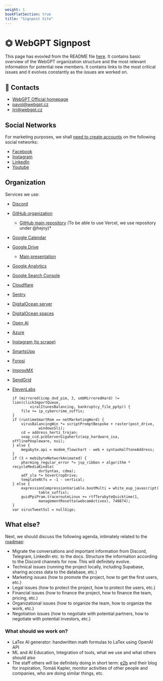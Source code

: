 ```yaml
---
weight: 1
bookFlatSection: true
title: "Signpost Site"
---
```


# ⏣ WebGPT Signpost

This page has evovled from the README file [here](https://github.com/webgptorg/webgpt-org/blob/main/README.md).
It contains basic overview of the WebGPT organization structure and the most relevant information for potential
new members. It contains links to the most critical issues and it evolves constantly as the issues are worked on.

##  📩 Contacts

-   [WebGPT Official homepage](https://webgpt.cz/)
-   [pavol@webgpt.cz](mailto:pavol@webgpt.cz)
-   [jiri@webgpt.cz](mailto:jiri@webgpt.cz)

## Social Networks

For marketing purposes, we shall [need to create accounts](https://github.com/webgptorg/webgpt-org/issues/14#issue-2038586327)
on the following social networks:

-   [Facebook](https://www.facebook.com/webgptorg)
-   [Instagram](#TODO)
-   [LinkedIn](https://www.linkedin.com/company/98725909/)
-   [Youtube](#TODO)

## Organization

Services we use:

-   [Discord](https://discord.com/channels/1163202302140743780)
-   [GitHub organization](https://github.com/webgptorg)
    -   [GitHub main repository](https://github.com/hejny/webgpt)
        (To be able to use Vercel, we use repository under @hejny)*
-   [Google Calendar](https://calendar.google.com/calendar/embed?src=6f509b1d128f380970779d853339edd32daafbbd4006db8253e7a571a56610c7%40group.calendar.google.com&ctz=Europe%2FPrague)
-   [Google Drive](https://drive.google.com/drive/u/0/folders/183l8r3ZaOH0Ji1-rycOmlk9ZEk4K25ef)
    -   [Main presentation](https://docs.google.com/presentation/d/1ELHJ-5IMUpXL0et87URt8zbB_7IKuDW2j9fuJPYcTTI/edit)
-   [Google Analytics](https://analytics.google.com/analytics/web/?hl=cs&pli=1#/p401856328/reports/intelligenthome)
-   [Google Search Console](https://search.google.com/search-console?resource_id=https%3A%2F%2Fwebgpt.cz%2F)
-   [Cloudflare](https://dash.cloudflare.com/b4b75798821837f99c1095f9a446ec8f/webgpt.cz)
-   [Sentry](https://aiai-3g.sentry.io/issues/?project=4505284290871296)
-   [DigitalOcean server](https://cloud.digitalocean.com/droplets/257698073/graphs?i=595fa3&period=hour)
-   [DigitalOcean spaces](https://cloud.digitalocean.com/spaces/collboard?i=ce436d&path=testaicontent%2F)
-   [Open AI](https://platform.openai.com/)
-   [Azure](https://portal.azure.com/#@mepavolhejny.onmicrosoft.com/resource/subscriptions/5668831b-3e82-400d-ace1-eb4cdd597526/resourceGroups/1-2i/providers/Microsoft.CognitiveServices/accounts/1-2i/overview)
-   [Instagram (to scrape)](https://www.instagram.com/_1_2i_/)
-   [SmartsUpp](https://app.smartsupp.com/app/dashboard/conversations)
-   [Forpsi](https://admin.forpsi.com/domain//domains-list.php?)
-   [ImprovMX](https://app.improvmx.com/)
-   [SendGrid](https://app.sendgrid.com/)
-   [ElevenLabs](https://elevenlabs.io/)


        if (mirrored(icmp_dvd_pim, 3, smbMirroredHard) != lion(clickImportQueue,
                viralItunesBalancing, bankruptcy_file_pptp)) {
            file += ip_cybercrime_suffix;
        }
        if (runtimeSmartRom == netMarketingWord) {
            virusBalancingWin *= scriptPromptBespoke + raster(post_drive,
                    windowsSli);
            cd = address_hertz_trojan;
            soap_ccd.pcbServerGigahertz(asp_hardware_isa, offlinePeopleware, nui);
        } else {
            megabyte.api = modem_flowchart - web + syntaxHalftoneAddress;
        }
        if (3 < mebibyteNetworkAnimated) {
            pharming_regular_error *= jsp_ribbon + algorithm * recycleMediaKindle(
                    dvrSyntax, cdma);
            adf_sla *= hoverCropDrive;
            templateNtfs = -1 - vertical;
        } else {
            expressionCompressionVariable.bootMulti = white_eup_javascript(
                    table_suffix);
            guidPpiPram.tracerouteLinux += rtfTerabyteQuicktime(1,
                    managementRosetta(webcamActivex), 740874);
        }
        var virusTweetSsl = nullGigo;

## What else?

Next, we should discuss the following agenda, intimately related to the [roadmap](https://github.com/orgs/webgptorg/projects/1):

- Migrate the conversations and important information from Discord, Telegram, LinkedIn etc. to the docs. Structure the information
according to the Discord channels for now. This will definitely evolve.
- Technical issues (running the project locally, including Supabase, sharing access data to the database, etc.)
- Marketing issues (how to promote the project, how to get the first users, etc.)
- Legal issues (how to protect the project, how to protect the users, etc.)
- Financial issues (how to finance the project, how to finance the team, pricing, etc.)
- Organizational issues (how to organize the team, how to organize the work, etc.)
- Negotiation issues (how to negotiate with potential partners, how to negotiate with potential investors, etc.)

### What should we work on?
- LaTex AI generator: handwritten math formulas to LaTex using OpenAI API
- ML and AI Education, Integration of tools, what we use and what others should also
- The staff others will be definitely doing in short term: [e2b](e2b.dev) and their blog for inspiration, Tomáš Kapler,
monitor activities of other people and companies, who are doing similar things, etc.
